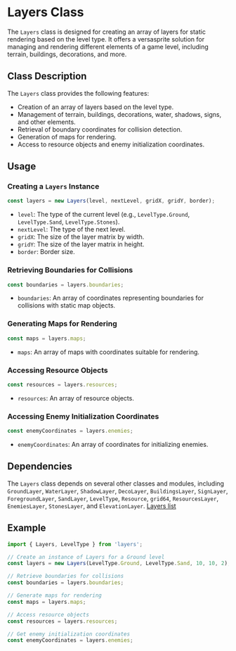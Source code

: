 # Layers Class

The `Layers` class is designed for creating an array of layers for static rendering based on the level type. It offers a versasprite solution for managing and rendering different elements of a game level, including terrain, buildings, decorations, and more.

## Class Description

The `Layers` class provides the following features:

- Creation of an array of layers based on the level type.
- Management of terrain, buildings, decorations, water, shadows, signs, and other elements.
- Retrieval of boundary coordinates for collision detection.
- Generation of maps for rendering.
- Access to resource objects and enemy initialization coordinates.

## Usage

### Creating a `Layers` Instance

```javascript
const layers = new Layers(level, nextLevel, gridX, gridY, border);
```

- `level`: The type of the current level (e.g., `LevelType.Ground`, `LevelType.Sand`, `LevelType.Stones`).
- `nextLevel`: The type of the next level.
- `gridX`: The size of the layer matrix by width.
- `gridY`: The size of the layer matrix in height.
- `border`: Border size.

### Retrieving Boundaries for Collisions

```javascript
const boundaries = layers.boundaries;
```

- `boundaries`: An array of coordinates representing boundaries for collisions with static map objects.

### Generating Maps for Rendering

```javascript
const maps = layers.maps;
```

- `maps`: An array of maps with coordinates suitable for rendering.

### Accessing Resource Objects

```javascript
const resources = layers.resources;
```

- `resources`: An array of resource objects.

### Accessing Enemy Initialization Coordinates

```javascript
const enemyCoordinates = layers.enemies;
```

- `enemyCoordinates`: An array of coordinates for initializing enemies.

## Dependencies

The `Layers` class depends on several other classes and modules, including `GroundLayer`, `WaterLayer`, `ShadowLayer`, `DecoLayer`, `BuildingsLayer`, `SignLayer`, `ForegroundLayer`, `SandLayer`, `LevelType`, `Resource`, `grid64`, `ResourcesLayer`, `EnemiesLayer`, `StonesLayer`, and `ElevationLayer`.
[Layers list](https://github.com/6-team/tiny-swords/tree/main/apps/tiny-swords/src/app/core/layers/kinds)

## Example

```javascript
import { Layers, LevelType } from 'layers';

// Create an instance of Layers for a Ground level
const layers = new Layers(LevelType.Ground, LevelType.Sand, 10, 10, 2);

// Retrieve boundaries for collisions
const boundaries = layers.boundaries;

// Generate maps for rendering
const maps = layers.maps;

// Access resource objects
const resources = layers.resources;

// Get enemy initialization coordinates
const enemyCoordinates = layers.enemies;
```